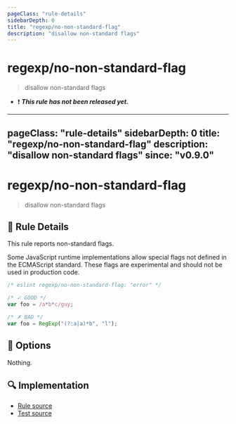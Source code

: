 ```yaml
---
pageClass: "rule-details"
sidebarDepth: 0
title: "regexp/no-non-standard-flag"
description: "disallow non-standard flags"
---
```

# regexp/no-non-standard-flag

> disallow non-standard flags

- :exclamation: <badge text="This rule has not been released yet." vertical="middle" type="error"> ***This rule has not been released yet.*** </badge>

---
pageClass: "rule-details"
sidebarDepth: 0
title: "regexp/no-non-standard-flag"
description: "disallow non-standard flags"
since: "v0.9.0"
---
# regexp/no-non-standard-flag

> disallow non-standard flags

## :book: Rule Details

This rule reports non-standard flags.

Some JavaScript runtime implementations allow special flags not defined in the ECMAScript standard. These flags are experimental and should not be used in production code.

<eslint-code-block>

```js
/* eslint regexp/no-non-standard-flag: "error" */

/* ✓ GOOD */
var foo = /a*b*c/guy;

/* ✗ BAD */
var foo = RegExp("(?:a|a)*b", "l");
```

</eslint-code-block>

## :wrench: Options

Nothing.

## :mag: Implementation

- [Rule source](https://github.com/ota-meshi/eslint-plugin-regexp/blob/master/lib/rules/no-non-standard-flag.ts)
- [Test source](https://github.com/ota-meshi/eslint-plugin-regexp/blob/master/tests/lib/rules/no-non-standard-flag.ts)
